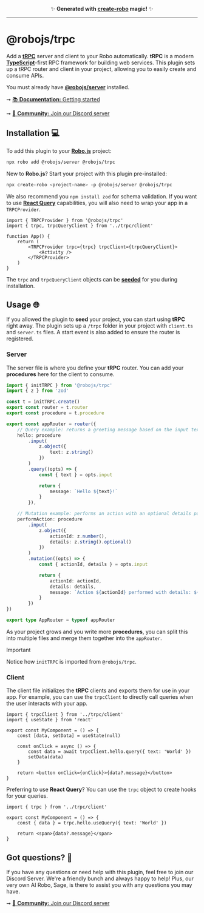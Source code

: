 <p align="center">✨ <strong>Generated with <a href="https://roboplay.dev/create-robo">create-robo</a> magic!</strong> ✨</p>

---

# @robojs/trpc

Add a **[tRPC](https://trpc.io)** server and client to your Robo automatically. **tRPC** is a modern **[TypeScript](https://robojs.dev/robojs/typescript)**-first RPC framework for building web services. This plugin sets up a tRPC router and client in your project, allowing you to easily create and consume APIs.

You must already have **[@robojs/server](https://robojs.dev/plugins/server)** installed.

➞ [📚 **Documentation:** Getting started](https://docs.roboplay.dev/docs/getting-started)

➞ [🚀 **Community:** Join our Discord server](https://roboplay.dev/discord)

## Installation 💻

To add this plugin to your **[Robo.js](https://robojs.dev/getting-started)** project:

```bash
npx robo add @robojs/server @robojs/trpc
```

New to **Robo.js**? Start your project with this plugin pre-installed:

```bash
npx create-robo <project-name> -p @robojs/server @robojs/trpc
```

We also recommend you `npm install zod` for schema validation. If you want to use **[React Query](https://tanstack.com/query/latest/docs/framework/react/overview)** capabilities, you will also need to wrap your app in a `TRPCProvider`.

```tsx
import { TRPCProvider } from '@robojs/trpc'
import { trpc, trpcQueryClient } from '../trpc/client'

function App() {
	return (
		<TRPCProvider trpc={trpc} trpcClient={trpcQueryClient}>
			<Activity />
		</TRPCProvider>
	)
}
```

The `trpc` and `trpcQueryClient` objects can be **[seeded](https://robojs.dev/plugins/seed)** for you during installation.

## Usage 🌐

If you allowed the plugin to **seed** your project, you can start using **tRPC** right away. The plugin sets up a `/trpc` folder in your project with `client.ts` and `server.ts` files. A start event is also added to ensure the router is registered.

### Server

The server file is where you define your **tRPC** router. You can add your **procedures** here for the client to consume.

```ts
import { initTRPC } from '@robojs/trpc'
import { z } from 'zod'

const t = initTRPC.create()
export const router = t.router
export const procedure = t.procedure

export const appRouter = router({
	// Query example: returns a greeting message based on the input text
	hello: procedure
		.input(
			z.object({
				text: z.string()
			})
		)
		.query((opts) => {
			const { text } = opts.input

			return {
				message: `Hello ${text}!`
			}
		}),

	// Mutation example: performs an action with an optional details parameter
	performAction: procedure
		.input(
			z.object({
				actionId: z.number(),
				details: z.string().optional()
			})
		)
		.mutation((opts) => {
			const { actionId, details } = opts.input

			return {
				actionId: actionId,
				details: details,
				message: `Action ${actionId} performed with details: ${details || 'None'}.`
			}
		})
})

export type AppRouter = typeof appRouter
```

As your project grows and you write more **procedures**, you can split this into multiple files and merge them together into the `appRouter`.

> [!IMPORTANT]
> Notice how `initTRPC` is imported from `@robojs/trpc`.

### Client

The client file initializes the **tRPC** clients and exports them for use in your app. For example, you can use the `trpcClient` to directly call queries when the user interacts with your app.

```tsx
import { trpcClient } from '../trpc/client'
import { useState } from 'react'

export const MyComponent = () => {
	const [data, setData] = useState(null)

	const onClick = async () => {
		const data = await trpcClient.hello.query({ text: 'World' })
		setData(data)
	}

	return <button onClick={onClick}>{data?.message}</button>
}
```

Preferring to use **React Query**? You can use the `trpc` object to create hooks for your queries.

```tsx
import { trpc } from '../trpc/client'

export const MyComponent = () => {
	const { data } = trpc.hello.useQuery({ text: 'World' })

	return <span>{data?.message}</span>
}
```

## Got questions? 🤔

If you have any questions or need help with this plugin, feel free to join our Discord Server. We're a friendly bunch and always happy to help! Plus, our very own AI Robo, Sage, is there to assist you with any questions you may have.

➞ [🚀 **Community:** Join our Discord server](https://roboplay.dev/discord)
